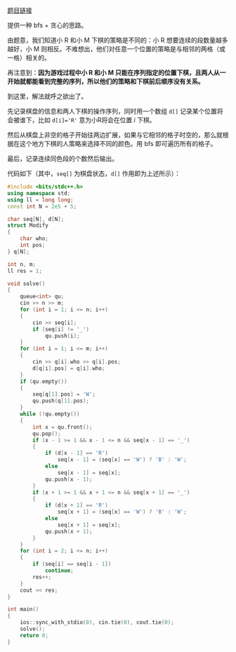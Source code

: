 [题目链接](https://www.luogu.com.cn/problem/P10608)

提供一种 bfs + 贪心的思路。

由题意，我们知道小 R 和小 M 下棋的策略是不同的：小 R 想要连续的段数量越多越好，小 M 则相反。不难想出，他们对任意一个位置的策略是与相邻的两格（或一格）相关的。

再注意到：**因为游戏过程中小 R 和小 M 只能在序列指定的位置下棋，且两人从一开始就都能看到完整的序列，所以他们的策略和下棋前后顺序没有关系。**

到这里，解法就呼之欲出了。

先记录棋盘的信息和两人下棋的操作序列，同时用一个数组 `d[]` 记录某个位置将会被谁下，比如 `d[i]='R'` 意为小R将会在位置 $i$ 下棋。

然后从棋盘上非空的格子开始往两边扩展，如果与它相邻的格子时空的，那么就根据在这个地方下棋的人策略来选择不同的颜色。用 bfs 即可遍历所有的格子。

最后，记录连续同色段的个数然后输出。

代码如下（其中，`seq[]` 为棋盘状态，`d[]` 作用即为上述所示）：

```cpp
#include <bits/stdc++.h>
using namespace std;
using ll = long long;
const int N = 2e5 + 5;

char seq[N], d[N];
struct Modify
{
    char who;
    int pos;
} q[N];

int n, m;
ll res = 1;

void solve()
{
    queue<int> qu;
    cin >> n >> m;
    for (int i = 1; i <= n; i++)
    {
        cin >> seq[i];
        if (seq[i] != '_')
            qu.push(i);
    }
    for (int i = 1; i <= m; i++)
    {
        cin >> q[i].who >> q[i].pos;
        d[q[i].pos] = q[i].who;
    }
    if (qu.empty())
    {
        seq[q[1].pos] = 'W';
        qu.push(q[1].pos);
    }
    while (!qu.empty())
    {
        int x = qu.front();
        qu.pop();
        if (x - 1 >= 1 && x - 1 <= n && seq[x - 1] == '_')
        {
            if (d[x - 1] == 'R')
                seq[x - 1] = (seq[x] == 'W') ? 'B' : 'W';
            else
                seq[x - 1] = seq[x];
            qu.push(x - 1);
        }
        if (x + 1 >= 1 && x + 1 <= n && seq[x + 1] == '_')
        {
            if (d[x + 1] == 'R')
                seq[x + 1] = (seq[x] == 'W') ? 'B' : 'W';
            else
                seq[x + 1] = seq[x];
            qu.push(x + 1);
        }
    }
    for (int i = 2; i <= n; i++)
    {
        if (seq[i] == seq[i - 1])
            continue;
        res++;
    }
    cout << res;
}

int main()
{
    ios::sync_with_stdio(0), cin.tie(0), cout.tie(0);
    solve();
    return 0;
}
```